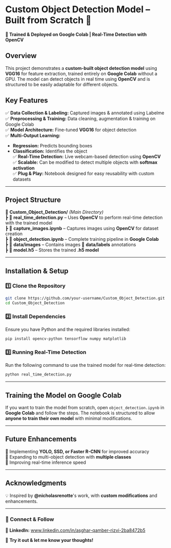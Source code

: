 # **Custom Object Detection Model – Built from Scratch 🚀**

**📌 Trained & Deployed on Google Colab | Real-Time Detection with OpenCV**

## **Overview**
This project demonstrates a **custom-built object detection model** using **VGG16** for feature extraction, trained entirely on **Google Colab** without a GPU. The model can detect objects in real time using **OpenCV** and is structured to be easily adaptable for different objects.

## **Key Features**
✅ **Data Collection & Labeling:** Captured images & annotated using Labelme  
✅ **Preprocessing & Training:** Data cleaning, augmentation & training on Google Colab  
✅ **Model Architecture:** Fine-tuned **VGG16** for object detection  
✅ **Multi-Output Learning:**  
   - **Regression:** Predicts bounding boxes  
   - **Classification:** Identifies the object  
✅ **Real-Time Detection:** Live webcam-based detection using **OpenCV**  
✅ **Scalable:** Can be modified to detect multiple objects with **softmax activation**  
✅ **Plug & Play:** Notebook designed for easy reusability with custom datasets  

---

## **Project Structure**

📂 **Custom_Object_Detection/** _(Main Directory)_  
 ┣ 📜 **real_time_detection.py** – Uses **OpenCV** to perform real-time detection with the trained model  
 ┣ 📜 **capture_images.ipynb** – Captures images using **OpenCV** for dataset creation  
 ┣ 📜 **object_detection.ipynb** – Complete training pipeline in **Google Colab**  
 ┣ 📂 **data/images** – Contains images 
         📂 **data/labels** annotations  
 ┣ 📜 **model.h5** – Stores the trained **.h5 model**  

---

## **Installation & Setup**

### **1️⃣ Clone the Repository**
```bash
git clone https://github.com/your-username/Custom_Object_Detection.git
cd Custom_Object_Detection
```

### **2️⃣ Install Dependencies**
Ensure you have Python and the required libraries installed:  
```bash
pip install opencv-python tensorflow numpy matplotlib
```

### **3️⃣ Running Real-Time Detection**
Run the following command to use the trained model for real-time detection:  
```bash
python real_time_detection.py
```

---

## **Training the Model on Google Colab**
If you want to train the model from scratch, open `object_detection.ipynb` in **Google Colab** and follow the steps. The notebook is structured to allow **anyone to train their own model** with minimal modifications.

---

## **Future Enhancements**
🔹 Implementing **YOLO, SSD, or Faster R-CNN** for improved accuracy  
🔹 Expanding to multi-object detection with **multiple classes**  
🔹 Improving real-time inference speed  

---

## **Acknowledgments**
💡 Inspired by **@nicholasrenotte**'s work, with **custom modifications** and enhancements.  

---

### **📌 Connect & Follow**
📢 **LinkedIn:** www.linkedin.com/in/asghar-qamber-rizvi-2ba8472b5

🚀 **Try it out & let me know your thoughts!**
